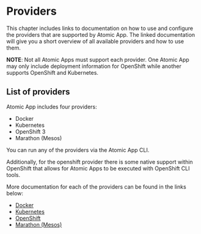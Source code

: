 # Providers

This chapter includes links to documentation on how to use and configure the
providers that are supported by Atomic App. The linked documentation
will give you a short overview of all available providers and how
to use them.

**NOTE**: Not all Atomic Apps must support each provider. One Atomic App may
only include deployment information for OpenShift while another supports
OpenShift and Kubernetes.

## List of providers
Atomic App includes four providers:

  * Docker
  * Kubernetes
  * OpenShift 3
  * Marathon (Mesos)

You can run any of the providers via the Atomic App CLI.

Additionally, for the openshift provider there is some native support
within OpenShift that allows for Atomic Apps to be executed with
OpenShift CLI tools.

More documentation for each of the providers can be found in the links
below:

   * [Docker](./providers/docker/overview.md)
   * [Kubernetes](./providers/kubernetes/overview.md)
   * [OpenShift](./providers/openshift/overview.md)
   * [Marathon (Mesos)](./providers/marathon/overview.md)
